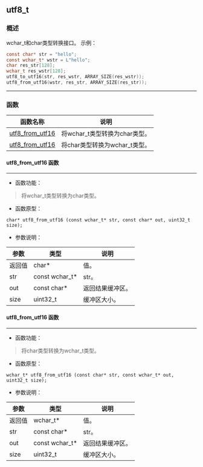 ## utf8\_t
### 概述
wchar_t和char类型转换接口。
示例：
```c
const char* str = "hello";
const wchar_t* wstr = L"hello";
char res_str[128];
wchar_t res_wstr[128];
utf8_to_utf16(str, res_wstr, ARRAY_SIZE(res_wstr));
utf8_from_utf16(wstr, res_str, ARRAY_SIZE(res_str));
```

----------------------------------
### 函数
<p id="utf8_t_methods">

| 函数名称 | 说明 | 
| -------- | ------------ | 
| <a href="#utf8_t_utf8_from_utf16">utf8\_from\_utf16</a> | 将wchar_t类型转换为char类型。 |
| <a href="#utf8_t_utf8_from_utf16">utf8\_from\_utf16</a> | 将char类型转换为wchar_t类型。 |
#### utf8\_from\_utf16 函数
-----------------------

* 函数功能：

> <p id="utf8_t_utf8_from_utf16">将wchar_t类型转换为char类型。


* 函数原型：

```
char* utf8_from_utf16 (const wchar_t* str, const char* out, uint32_t size);
```

* 参数说明：

| 参数 | 类型 | 说明 |
| -------- | ----- | --------- |
| 返回值 | char* | 值。 |
| str | const wchar\_t* | str。 |
| out | const char* | 返回结果缓冲区。 |
| size | uint32\_t | 缓冲区大小。 |
#### utf8\_from\_utf16 函数
-----------------------

* 函数功能：

> <p id="utf8_t_utf8_from_utf16">将char类型转换为wchar_t类型。


* 函数原型：

```
wchar_t* utf8_from_utf16 (const char* str, const wchar_t* out, uint32_t size);
```

* 参数说明：

| 参数 | 类型 | 说明 |
| -------- | ----- | --------- |
| 返回值 | wchar\_t* | 值。 |
| str | const char* | str。 |
| out | const wchar\_t* | 返回结果缓冲区。 |
| size | uint32\_t | 缓冲区大小。 |

